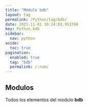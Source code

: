 ```yaml
---
title: "Módulo bdb"
layout: tag
permalink: /Python/tag/bdb/
date: 2021-11-01 10:24:03.953760
key: Python.bdb
sidebar: 
  nav: python
aside: 
  toc: true
pagination: 
  enabled: true
  tag: "bdb"
  permalink: /:num/
---
```


<h2>Modulos</h2>
Todos los elementos del modulo <strong>bdb</strong>
